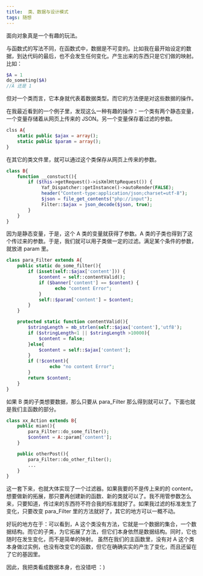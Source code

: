 ```yaml
---
title:  类、数据与设计模式
tags: 随想
---
```


面向对象真是一个有趣的玩法。

与函数式的写法不同，在函数式中，数据是不可变的。比如我在最开始设定的数据，到达代码的最后，也不会发生任何变化。产生出来的东西只是它们做的映射。比如：

```php
$A = 1
do_someting($A)
//A 还是 1
```

但对一个类而言，它本身就代表着数据类型。而它的方法便是对这些数据的操作。

在我最近看到的一个例子里，发现这么一种有趣的操作：一个类有两个静态变量，一个变量存储着从网页上传来的 JSON。另一个变量保存着过滤的参数。

```php
clss A{
    static public $ajax = array();  
    static public $param = array();
}
```

在其它的类文件里，就可以通过这个类保存从网页上传来的参数。

```php
class B{
    function __constuct(){
        if ($this->getRequest()->isXmlHttpRequest()) {  
             Yaf_Dispatcher::getInstance()->autoRender(FALSE);  
             header("Content-type:application/json;charset=utf-8");  
             $json = file_get_contents("php://input");  
             Filter::$ajax = json_decode($json, true);
        }
    }
}
```

因为是静态变量，于是，这个 A 类的变量就获得了参数。A 类的子类也得到了这个传过来的参数。于是，我们就可以用子类做一定的过滤。满足某个条件的参数，就放进 param 里。

```php
class para_Filter extends A{
    public static do_some_filter(){
        if (isset(self::$ajax['content'])) {
            $content = self::contentValid();
            if ($banner['content'] == $content) {
                  echo "content Error";
            }
            self::$param['content'] = $content;
        }
    }

    protected static function contentValid(){
        $stringLength = mb_strlen(self::$ajax['content'],'utf8');
        if ($stringLength<1 || $stringLength >10000){
            $content = false;
        }else{
            $content = self::$ajax['content'];
        }
        if (!$content){
                echo "no content Error";
        }
        return $content;
    }
}
```

如果 B 类的子类想要数据，那么只要从 para_Filter 那么得到就可以了。下面也就是我们主函数的部分。

```php
class xx_Action extends B{
    public mian(){
        para_Filter::do_some_filter();
        $content = A::param['content'];
    }

    public otherPost(){
        para_Filter::do_other_filter();
        ...
    }
}
```

这一套下来，也就大体实现了一个过滤器。如果我要的不是传上来的的 content，想要做新的拓展，那只要再创建新的函数、新的类就可以了。我不用管参数怎么来，只要知道，传过来的东西符不符合我的标准就好了。如果我过滤的标准发生了变化，只要改变 para_Filter 里的方法就好了，其它的地方可以一概不动。

好玩的地方在于：可以看到，A 这个类没有方法，它就是一个数据的集合，一个数据结构。而它的子类，为它拓展了方法，但它们本身依然是数据结构。同时，它也随时在发生变化，而不是简单的映射。 虽然在我们的主函数里，没有对 A 这个类本身做过实例，也没有改变它的函数，但它在确确实实的产生了变化，而且还留在了它的基因里。

因此，我把类看成数据本身，也没错吧 ：)